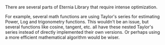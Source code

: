 There are several parts of Eternia Library that require intense optimization. 

For example, several math functions are using Taylor's series for estimating 
Power, Log and trigonometry functions. This wouldn't be an issue, but several 
functions like cosine, tangent, etc. all have these nested Taylor's series 
instead of directly implemented their own versions. Or perhaps using a more 
efficient mathematical algorithm would be wiser.

